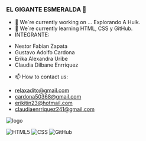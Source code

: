 ### EL GIGANTE ESMERALDA 👋
- 🔭 We´re currently working on ... Explorando A Hulk.
- 🌱 We´re currently learning HTML, CSS y GitHub.
- INTEGRANTE:
* Nestor Fabian Zapata
* Gustavo Adolfo Cardona
* Erika Alexandra Uribe
* Claudia Dilbane Enrriquez

- 📫 How to contact us:
* relaxadito@gmail.com
* cardona50368@gmail.com
* erikitin23@hotmail.com
* claudiaenrriquez241@gmail.com

<img src="https://cdn.hobbyconsolas.com/sites/navi.axelspringer.es/public/styles/1200/public/media/image/2017/05/hulk-25-curiosidades-gigante-esmeralda-marvel_0.jpg?itok=FwbHLf01" alt="logo" data-canonical-src="" style="max-width: 100%;">

![HTML5](https://img.shields.io/badge/html5-%23E34F26.svg?style=for-the-badge&logo=html5&logoColor=white) 
![CSS](https://camo.githubusercontent.com/e6b67b27998fca3bccf4c0ee479fc8f9de09d91f389cccfbe6cb1e29c10cfbd7/68747470733a2f2f696d672e736869656c64732e696f2f62616467652f637373332d2532333135373242362e7376673f7374796c653d666f722d7468652d6261646765266c6f676f3d63737333266c6f676f436f6c6f723d7768697465) 
![GitHub](https://camo.githubusercontent.com/f6d50128cb007f85916b7a899da5d94f654dce35a37331c8d28573aef46f4274/68747470733a2f2f696d672e736869656c64732e696f2f62616467652f6769746875622d2532333132313031312e7376673f7374796c653d666f722d7468652d6261646765266c6f676f3d676974687562266c6f676f436f6c6f723d7768697465)

